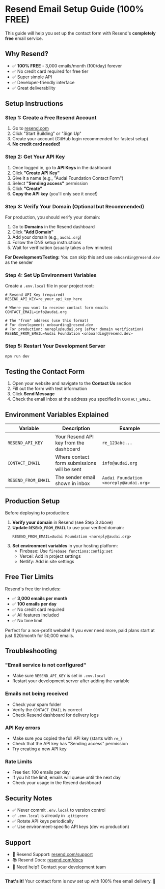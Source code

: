 # Resend Email Setup Guide (100% FREE)

This guide will help you set up the contact form with Resend's **completely free** email service.

## Why Resend?

- ✅ **100% FREE** - 3,000 emails/month (100/day) forever
- ✅ No credit card required for free tier
- ✅ Super simple API
- ✅ Developer-friendly interface
- ✅ Great deliverability

## Setup Instructions

### Step 1: Create a Free Resend Account

1. Go to [resend.com](https://resend.com)
2. Click "Start Building" or "Sign Up"
3. Create your account (GitHub login recommended for fastest setup)
4. **No credit card needed!**

### Step 2: Get Your API Key

1. Once logged in, go to **API Keys** in the dashboard
2. Click **"Create API Key"**
3. Give it a name (e.g., "Audai Foundation Contact Form")
4. Select **"Sending access"** permission
5. Click **"Create"**
6. **Copy the API key** (you'll only see it once!)

### Step 3: Verify Your Domain (Optional but Recommended)

For production, you should verify your domain:

1. Go to **Domains** in the Resend dashboard
2. Click **"Add Domain"**
3. Add your domain (e.g., `audai.org`)
4. Follow the DNS setup instructions
5. Wait for verification (usually takes a few minutes)

**For Development/Testing:** You can skip this and use `onboarding@resend.dev` as the sender

### Step 4: Set Up Environment Variables

Create a `.env.local` file in your project root:

```env
# Resend API Key (required)
RESEND_API_KEY=re_your_api_key_here

# Where you want to receive contact form emails
CONTACT_EMAIL=info@audai.org

# The "from" address (use this format)
# For development: onboarding@resend.dev
# For production: noreply@audai.org (after domain verification)
RESEND_FROM_EMAIL=Audai Foundation <onboarding@resend.dev>
```

### Step 5: Restart Your Development Server

```bash
npm run dev
```

## Testing the Contact Form

1. Open your website and navigate to the **Contact Us** section
2. Fill out the form with test information
3. Click **Send Message**
4. Check the email inbox at the address you specified in `CONTACT_EMAIL`

## Environment Variables Explained

| Variable | Description | Example |
|----------|-------------|---------|
| `RESEND_API_KEY` | Your Resend API key from the dashboard | `re_123abc...` |
| `CONTACT_EMAIL` | Where contact form submissions will be sent | `info@audai.org` |
| `RESEND_FROM_EMAIL` | The sender email shown in inbox | `Audai Foundation <noreply@audai.org>` |

## Production Setup

Before deploying to production:

1. **Verify your domain** in Resend (see Step 3 above)
2. **Update `RESEND_FROM_EMAIL`** to use your verified domain:
   ```env
   RESEND_FROM_EMAIL=Audai Foundation <noreply@audai.org>
   ```
3. **Set environment variables** in your hosting platform:
   - Firebase: Use `firebase functions:config:set`
   - Vercel: Add in project settings
   - Netlify: Add in site settings

## Free Tier Limits

Resend's free tier includes:
- ✅ **3,000 emails per month**
- ✅ **100 emails per day**
- ✅ No credit card required
- ✅ All features included
- ✅ No time limit

Perfect for a non-profit website! If you ever need more, paid plans start at just $20/month for 50,000 emails.

## Troubleshooting

### "Email service is not configured"
- Make sure `RESEND_API_KEY` is set in `.env.local`
- Restart your development server after adding the variable

### Emails not being received
- Check your spam folder
- Verify the `CONTACT_EMAIL` is correct
- Check Resend dashboard for delivery logs

### API Key errors
- Make sure you copied the full API key (starts with `re_`)
- Check that the API key has "Sending access" permission
- Try creating a new API key

### Rate Limits
- Free tier: 100 emails per day
- If you hit the limit, emails will queue until the next day
- Check your usage in the Resend dashboard

## Security Notes

- ✅ Never commit `.env.local` to version control
- ✅ `.env.local` is already in `.gitignore`
- ✅ Rotate API keys periodically
- ✅ Use environment-specific API keys (dev vs production)

## Support

- 📧 Resend Support: [resend.com/support](https://resend.com/support)
- 📚 Resend Docs: [resend.com/docs](https://resend.com/docs)
- 💬 Need help? Contact your development team

---

**That's it!** Your contact form is now set up with 100% free email delivery. 🎉

